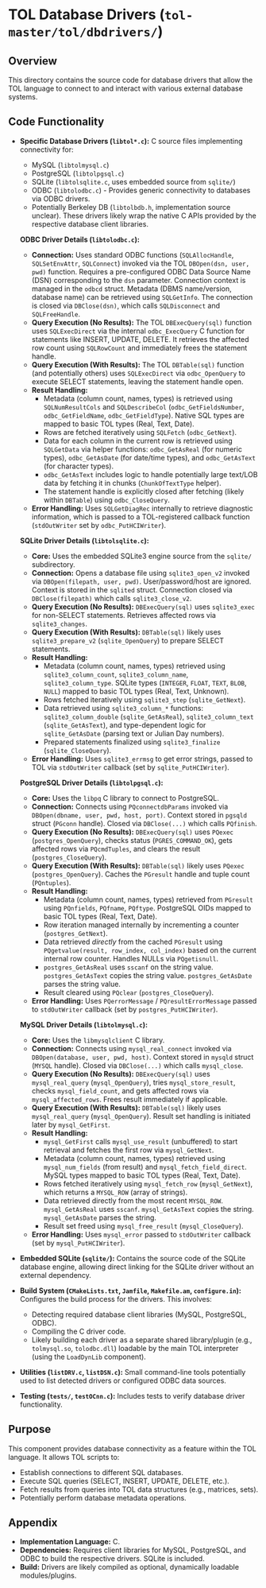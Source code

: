 # TOL Database Drivers (`tol-master/tol/dbdrivers/`)

## Overview

This directory contains the source code for database drivers that allow the TOL language to connect to and interact with various external database systems.

## Code Functionality

- **Specific Database Drivers (`libtol*.c`):** C source files implementing connectivity for:
    - MySQL (`libtolmysql.c`)
    - PostgreSQL (`libtolpgsql.c`)
    - SQLite (`libtolsqlite.c`, uses embedded source from `sqlite/`)
    - ODBC (`libtolodbc.c`) - Provides generic connectivity to databases via ODBC drivers.
    - Potentially Berkeley DB (`libtolbdb.h`, implementation source unclear).
    These drivers likely wrap the native C APIs provided by the respective database client libraries.

    **ODBC Driver Details (`libtolodbc.c`):**
    *   **Connection:** Uses standard ODBC functions (`SQLAllocHandle`, `SQLSetEnvAttr`, `SQLConnect`) invoked via the TOL `DBOpen(dsn, user, pwd)` function. Requires a pre-configured ODBC Data Source Name (DSN) corresponding to the `dsn` parameter. Connection context is managed in the `odbcd` struct. Metadata (DBMS name/version, database name) can be retrieved using `SQLGetInfo`. The connection is closed via `DBClose(dsn)`, which calls `SQLDisconnect` and `SQLFreeHandle`.
    *   **Query Execution (No Results):** The TOL `DBExecQuery(sql)` function uses `SQLExecDirect` via the internal `odbc_ExecQuery` C function for statements like INSERT, UPDATE, DELETE. It retrieves the affected row count using `SQLRowCount` and immediately frees the statement handle.
    *   **Query Execution (With Results):** The TOL `DBTable(sql)` function (and potentially others) uses `SQLExecDirect` via `odbc_OpenQuery` to execute SELECT statements, leaving the statement handle open.
    *   **Result Handling:**
        *   Metadata (column count, names, types) is retrieved using `SQLNumResultCols` and `SQLDescribeCol` (`odbc_GetFieldsNumber`, `odbc_GetFieldName`, `odbc_GetFieldType`). Native SQL types are mapped to basic TOL types (Real, Text, Date).
        *   Rows are fetched iteratively using `SQLFetch` (`odbc_GetNext`).
        *   Data for each column in the current row is retrieved using `SQLGetData` via helper functions: `odbc_GetAsReal` (for numeric types), `odbc_GetAsDate` (for date/time types), and `odbc_GetAsText` (for character types).
        *   `odbc_GetAsText` includes logic to handle potentially large text/LOB data by fetching it in chunks (`ChunkOfTextType` helper).
        *   The statement handle is explicitly closed after fetching (likely within `DBTable`) using `odbc_CloseQuery`.
    *   **Error Handling:** Uses `SQLGetDiagRec` internally to retrieve diagnostic information, which is passed to a TOL-registered callback function (`stdOutWriter` set by `odbc_PutHCIWriter`).

    **SQLite Driver Details (`libtolsqlite.c`):**
    *   **Core:** Uses the embedded SQLite3 engine source from the `sqlite/` subdirectory.
    *   **Connection:** Opens a database file using `sqlite3_open_v2` invoked via `DBOpen(filepath, user, pwd)`. User/password/host are ignored. Context is stored in the `sqlited` struct. Connection closed via `DBClose(filepath)` which calls `sqlite3_close_v2`.
    *   **Query Execution (No Results):** `DBExecQuery(sql)` uses `sqlite3_exec` for non-SELECT statements. Retrieves affected rows via `sqlite3_changes`.
    *   **Query Execution (With Results):** `DBTable(sql)` likely uses `sqlite3_prepare_v2` (`sqlite_OpenQuery`) to prepare SELECT statements.
    *   **Result Handling:**
        *   Metadata (column count, names, types) retrieved using `sqlite3_column_count`, `sqlite3_column_name`, `sqlite3_column_type`. SQLite types (`INTEGER`, `FLOAT`, `TEXT`, `BLOB`, `NULL`) mapped to basic TOL types (Real, Text, Unknown).
        *   Rows fetched iteratively using `sqlite3_step` (`sqlite_GetNext`).
        *   Data retrieved using `sqlite3_column_*` functions: `sqlite3_column_double` (`sqlite_GetAsReal`), `sqlite3_column_text` (`sqlite_GetAsText`), and type-dependent logic for `sqlite_GetAsDate` (parsing text or Julian Day numbers).
        *   Prepared statements finalized using `sqlite3_finalize` (`sqlite_CloseQuery`).
    *   **Error Handling:** Uses `sqlite3_errmsg` to get error strings, passed to TOL via `stdOutWriter` callback (set by `sqlite_PutHCIWriter`).

    **PostgreSQL Driver Details (`libtolpgsql.c`):**
    *   **Core:** Uses the `libpq` C library to connect to PostgreSQL.
    *   **Connection:** Connects using `PQconnectdbParams` invoked via `DBOpen(dbname, user, pwd, host, port)`. Context stored in `pgsqld` struct (`PGconn` handle). Closed via `DBClose(...)` which calls `PQfinish`.
    *   **Query Execution (No Results):** `DBExecQuery(sql)` uses `PQexec` (`postgres_OpenQuery`), checks status (`PGRES_COMMAND_OK`), gets affected rows via `PQcmdTuples`, and clears the result (`postgres_CloseQuery`).
    *   **Query Execution (With Results):** `DBTable(sql)` likely uses `PQexec` (`postgres_OpenQuery`). Caches the `PGresult` handle and tuple count (`PQntuples`).
    *   **Result Handling:**
        *   Metadata (column count, names, types) retrieved from `PGresult` using `PQnfields`, `PQfname`, `PQftype`. PostgreSQL OIDs mapped to basic TOL types (Real, Text, Date).
        *   Row iteration managed internally by incrementing a counter (`postgres_GetNext`).
        *   Data retrieved *directly* from the cached `PGresult` using `PQgetvalue(result, row_index, col_index)` based on the current internal row counter. Handles NULLs via `PQgetisnull`.
        *   `postgres_GetAsReal` uses `sscanf` on the string value. `postgres_GetAsText` copies the string value. `postgres_GetAsDate` parses the string value.
        *   Result cleared using `PQclear` (`postgres_CloseQuery`).
    *   **Error Handling:** Uses `PQerrorMessage` / `PQresultErrorMessage` passed to `stdOutWriter` callback (set by `postgres_PutHCIWriter`).

    **MySQL Driver Details (`libtolmysql.c`):**
    *   **Core:** Uses the `libmysqlclient` C library.
    *   **Connection:** Connects using `mysql_real_connect` invoked via `DBOpen(database, user, pwd, host)`. Context stored in `mysqld` struct (`MYSQL` handle). Closed via `DBClose(...)` which calls `mysql_close`.
    *   **Query Execution (No Results):** `DBExecQuery(sql)` uses `mysql_real_query` (`mysql_OpenQuery`), tries `mysql_store_result`, checks `mysql_field_count`, and gets affected rows via `mysql_affected_rows`. Frees result immediately if applicable.
    *   **Query Execution (With Results):** `DBTable(sql)` likely uses `mysql_real_query` (`mysql_OpenQuery`). Result set handling is initiated later by `mysql_GetFirst`.
    *   **Result Handling:**
        *   `mysql_GetFirst` calls `mysql_use_result` (unbuffered) to start retrieval and fetches the first row via `mysql_GetNext`.
        *   Metadata (column count, names, types) retrieved using `mysql_num_fields` (from result) and `mysql_fetch_field_direct`. MySQL types mapped to basic TOL types (Real, Text, Date).
        *   Rows fetched iteratively using `mysql_fetch_row` (`mysql_GetNext`), which returns a `MYSQL_ROW` (array of strings).
        *   Data retrieved directly from the most recent `MYSQL_ROW`. `mysql_GetAsReal` uses `sscanf`. `mysql_GetAsText` copies the string. `mysql_GetAsDate` parses the string.
        *   Result set freed using `mysql_free_result` (`mysql_CloseQuery`).
    *   **Error Handling:** Uses `mysql_error` passed to `stdOutWriter` callback (set by `mysql_PutHCIWriter`).
- **Embedded SQLite (`sqlite/`):** Contains the source code of the SQLite database engine, allowing direct linking for the SQLite driver without an external dependency.
- **Build System (`CMakeLists.txt`, `Jamfile`, `Makefile.am`, `configure.in`):** Configures the build process for the drivers. This involves:
    - Detecting required database client libraries (MySQL, PostgreSQL, ODBC).
    - Compiling the C driver code.
    - Likely building each driver as a separate shared library/plugin (e.g., `tolmysql.so`, `tolodbc.dll`) loadable by the main TOL interpreter (using the `LoadDynLib` component).
- **Utilities (`listDRV.c`, `listDSN.c`):** Small command-line tools potentially used to list detected drivers or configured ODBC data sources.
- **Testing (`tests/`, `testOCnn.c`):** Includes tests to verify database driver functionality.

## Purpose

This component provides database connectivity as a feature within the TOL language. It allows TOL scripts to:
- Establish connections to different SQL databases.
- Execute SQL queries (SELECT, INSERT, UPDATE, DELETE, etc.).
- Fetch results from queries into TOL data structures (e.g., matrices, sets).
- Potentially perform database metadata operations.

## Appendix

- **Implementation Language:** C.
- **Dependencies:** Requires client libraries for MySQL, PostgreSQL, and ODBC to build the respective drivers. SQLite is included.
- **Build:** Drivers are likely compiled as optional, dynamically loadable modules/plugins. 